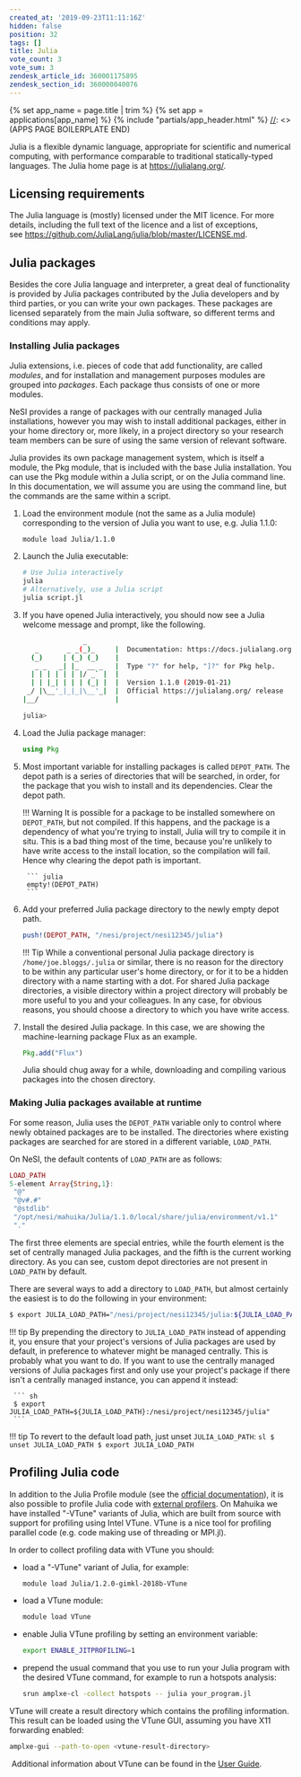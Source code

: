 ```yaml
---
created_at: '2019-09-23T11:11:16Z'
hidden: false
position: 32
tags: []
title: Julia
vote_count: 3
vote_sum: 3
zendesk_article_id: 360001175895
zendesk_section_id: 360000040076
---
```



[//]: <> (APPS PAGE BOILERPLATE START)
{% set app_name = page.title | trim %}
{% set app = applications[app_name] %}
{% include "partials/app_header.html" %}
[//]: <> (APPS PAGE BOILERPLATE END)

Julia is a flexible dynamic language, appropriate for scientific and
numerical computing, with performance comparable to traditional
statically-typed languages. The Julia home page is
at <https://julialang.org/>.

## Licensing requirements

The Julia language is (mostly) licensed under the MIT licence. For more
details, including the full text of the licence and a list of
exceptions,
see <https://github.com/JuliaLang/julia/blob/master/LICENSE.md>.

## Julia packages

Besides the core Julia language and interpreter, a great deal of
functionality is provided by Julia packages contributed by the Julia
developers and by third parties, or you can write your own packages.
These packages are licensed separately from the main Julia software, so
different terms and conditions may apply.

### Installing Julia packages

Julia extensions, i.e. pieces of code that add functionality, are called
*modules*, and for installation and management purposes modules are
grouped into *packages*. Each package thus consists of one or more
modules.

NeSI provides a range of packages with our centrally managed Julia
installations, however you may wish to install additional packages,
either in your home directory or, more likely, in a project directory so
your research team members can be sure of using the same version of
relevant software.

Julia provides its own package management system, which is itself a
module, the Pkg module, that is included with the base Julia
installation. You can use the Pkg module within a Julia script, or on
the Julia command line. In this documentation, we will assume you are
using the command line, but the commands are the same within a script.

1. Load the environment module (not the same as a Julia module)
    corresponding to the version of Julia you want to use, e.g. Julia
    1.1.0:

    ``` sh
    module load Julia/1.1.0
    ```

2. Launch the Julia executable:

    ``` sh
    # Use Julia interactively
    julia
    # Alternatively, use a Julia script
    julia script.jl
    ```

3. If you have opened Julia interactively, you should now see a Julia
    welcome message and prompt, like the following.

    ``` sh
                   _
       _       _ _(_)_     |  Documentation: https://docs.julialang.org
      (_)     | (_) (_)    |
       _ _   _| |_  __ _   |  Type "?" for help, "]?" for Pkg help.
      | | | | | | |/ _` |  |
      | | |_| | | | (_| |  |  Version 1.1.0 (2019-01-21)
     _/ |\__'_|_|_|\__'_|  |  Official https://julialang.org/ release
    |__/                   |

    julia>
    ```

4. Load the Julia package manager:

    ```julia
    using Pkg
    ```

5. Most important variable for installing packages is called
    `DEPOT_PATH`. The depot path is a series of directories that will be
    searched, in order, for the package that you wish to install and its
    dependencies. Clear the depot path.

    !!! Warning
        It is possible for a package to be installed somewhere on
        `DEPOT_PATH`, but not compiled. If this happens, and the package
        is a dependency of what you're trying to install, Julia will try
        to compile it in situ. This is a bad thing most of the time,
        because you're unlikely to have write access to the install
        location, so the compilation will fail. Hence why clearing the
        depot path is important.

        ``` julia
        empty!(DEPOT_PATH)
        ```

6. Add your preferred Julia package directory to the newly empty depot
    path.

    ```julia
    push!(DEPOT_PATH, "/nesi/project/nesi12345/julia")
    ```

    !!! Tip
        While a conventional personal Julia package directory is
        `/home/joe.bloggs/.julia` or similar, there is no reason for the
        directory to be within any particular user's home directory, or
        for it to be a hidden directory with a name starting with a dot.
        For shared Julia package directories, a visible directory within a
        project directory will probably be more useful to you and your
        colleagues.
        In any case, for obvious reasons, you should choose a directory to
        which you have write access.

7. Install the desired Julia package. In this case, we are showing the
    machine-learning package Flux as an example.

    ```julia
    Pkg.add("Flux")
    ```

    Julia should chug away for a while, downloading and compiling
    various packages into the chosen directory.

### Making Julia packages available at runtime

For some reason, Julia uses the `DEPOT_PATH` variable only to control
where newly obtained packages are to be installed. The directories where
existing packages are searched for are stored in a different variable,
`LOAD_PATH`.

On NeSI, the default contents of `LOAD_PATH` are as follows:

``` julia
LOAD_PATH
5-element Array{String,1}:
 "@"
 "@v#.#"
 "@stdlib"
 "/opt/nesi/mahuika/Julia/1.1.0/local/share/julia/environment/v1.1"
 "."
```

The first three elements are special entries, while the fourth element
is the set of centrally managed Julia packages, and the fifth is the
current working directory. As you can see, custom depot directories are
not present in `LOAD_PATH` by default.

There are several ways to add a directory to `LOAD_PATH`, but almost
certainly the easiest is to do the following in your environment:

``` sh
$ export JULIA_LOAD_PATH="/nesi/project/nesi12345/julia:${JULIA_LOAD_PATH}"
```

!!! tip
     By prepending the directory to `JULIA_LOAD_PATH` instead of appending
     it, you ensure that your project's versions of Julia packages are used
     by default, in preference to whatever might be managed centrally. This
     is probably what you want to do. If you want to use the centrally
     managed versions of Julia packages first and only use your project's
     package if there isn't a centrally managed instance, you can append it
     instead:

     ``` sh
     $ export JULIA_LOAD_PATH=${JULIA_LOAD_PATH}:/nesi/project/nesi12345/julia"
     ```
!!! tip
     To revert to the default load path, just unset `JULIA_LOAD_PATH`:
     ``` sl
     $ unset JULIA_LOAD_PATH
     $ export JULIA_LOAD_PATH
     ```

## Profiling Julia code

In addition to the Julia Profile module (see the [official
documentation](https://docs.julialang.org/en/v1/manual/profile/)), it is
also possible to profile Julia code with [external
profilers](https://docs.julialang.org/en/v1/manual/profile/#External-Profiling-1).
On Mahuika we have installed "-VTune" variants of Julia, which are built
from source with support for profiling using Intel VTune. VTune is a
nice tool for profiling parallel code (e.g. code making use of threading
or MPI.jl).

In order to collect profiling data with VTune you should:

- load a "-VTune" variant of Julia, for example:

    ``` sh
    module load Julia/1.2.0-gimkl-2018b-VTune
    ```

- load a VTune module:

    ``` sh
    module load VTune
    ```

- enable Julia VTune profiling by setting an environment variable:

    ``` sh
    export ENABLE_JITPROFILING=1
    ```

- prepend the usual command that you use to run your Julia program
    with the desired VTune command, for example to run a hotspots
    analysis:

    ``` sh
    srun amplxe-cl -collect hotspots -- julia your_program.jl
    ```

VTune will create a result directory which contains the profiling
information. This result can be loaded using the VTune GUI, assuming you
have X11 forwarding enabled:

``` sh
amplxe-gui --path-to-open <vtune-result-directory>
```

 Additional information about VTune can be found in the [User
Guide](https://software.intel.com/en-us/vtune-amplifier-help).
